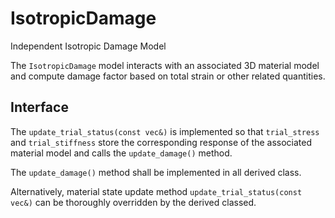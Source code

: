 # IsotropicDamage

Independent Isotropic Damage Model

The `IsotropicDamage` model interacts with an associated 3D material model and compute damage factor based on total strain or other related quantities.

## Interface

The `update_trial_status(const vec&)` is implemented so that `trial_stress` and `trial_stiffness` store the corresponding response of the associated material model and calls the `update_damage()` method.

The `update_damage()` method shall be implemented in all derived class.

Alternatively, material state update method `update_trial_status(const vec&)` can be thoroughly overridden by the derived classed.
